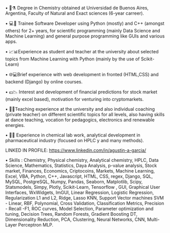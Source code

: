 • 🧪⚗️ Degree in Chemistry obtained at Universidad de Buenos Aires, Argentina, Faculty of Natural and Exact sciences (6-year carreer).

• 💻🐍 Trainee Software Developer using Python (mostly) and C++ (amongst others) for 2+ years, for scientific programming (mainly Data Science and Machine Learning) and general purpose programming like GUIs and various apps.

• 📈📊Experience as student and teacher at the university about selected topics from Machine Learning with Python (mainly by the use of Scikit-Learn)

• 🌐💻Brief experience with web development in fronted (HTML,CSS) and backend (Django) by online courses.

• 💵📉 Interest and development of financial predictions for stock market (mainly excel based), motivation for venturing into cryptomarkets.

• 🧑‍🏫Teaching experience at the university and also individual coaching (private teacher) on different scientific topics for all levels, also having skills at dance teaching, vocation for pedagogics, electronics and renewable energies.

• 🧑‍🔬 Experience in chemical lab work, analytical development in pharmaceutical industry (focused on HPLC y and many methods).

LINKED IN PROFILE: https://www.linkedin.com/in/agustin-a-garcia/

• Skills : Chemistry, Physical chemistry, Analytical chemistry, HPLC, Data Science, Mathematics, Statistics, Daya Analysis, p-value analysis, Stock market, Finances, Economics, Criptocoins, Markets, Machine Learning, Excel, VBA, Python, C++, Javascript, HTML, CSS, regex, Django, SQL, MySQL, PostgreSQL, Numpy, Pandas, Seaborn, Matplotlib, Scipy, Statsmodels, Simpy, Plotly, Scikit-Learn, Tensorflow , GUI, Graphical User Interfaces, WxWidgets, ImGUI, Linear Regression, Logistic Regression, Regularization L1 and L2, Ridge, Lasso KNN, Support Vector machines SVM - Linear, RBF, Polynomial, Cross Validation, Classification Metrics, Precision - Recall -F1, ROC curves, Model Selection, Parameter optimization and tuning, Decision Trees, Random Forests, Gradient Boosting DT, Dimensionality Reduction, PCA, Clustering, Neural Networks, CNN, Multi-Layer Perceptron MLP.

<!---
aguxone/aguxone is a ✨ special ✨ repository because its `README.md` (this file) appears on your GitHub profile.
You can click the Preview link to take a look at your changes.
--->

